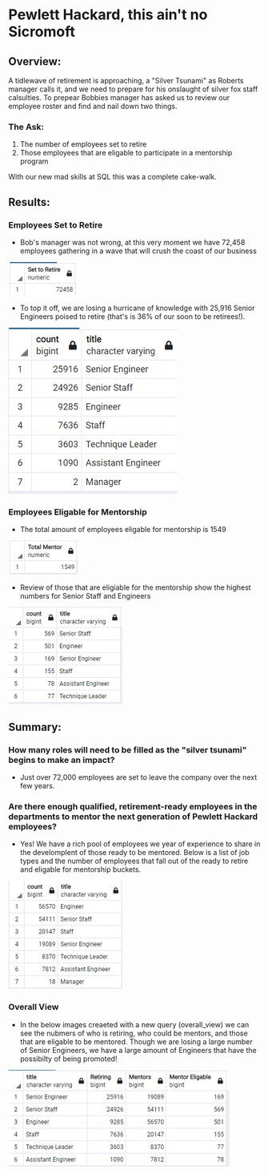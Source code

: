 # Pewlett Hackard, this ain't no Sicromoft

## Overview: 
A tidlewave of retirement is approaching, a "Silver Tsunami" as Roberts manager calls it, and we need to prepare for his onslaught of silver fox staff calsulties. To prepear Bobbies manager has asked us to review our employee roster and find and nail down two things.
### The Ask:
1. The number of employees set to retire
2. Those employees that are eligable to participate in a mentorship program

With our new mad skills at SQL this was a complete cake-walk. 

## Results:
### Employees Set to Retire 
  - Bob's manager was not wrong, at this very moment we have 72,458 employees gathering in a wave that will crush the coast of our business
  
  ![](https://github.com/aikopsidas/Pewlett-Hackard-Analysis/blob/283fab3fbf227aa4384010980f0d4fec71b2ccaa/Data/total_set_to_retire.PNG)
  
  - To top it off, we are losing a hurricane of knowledge with 25,916 Senior Engineers poised to retire (that's is 36% of our soon to be retirees!). 
  
  ![](https://github.com/aikopsidas/Pewlett-Hackard-Analysis/blob/9b69419b26a0552591064ce41af200830ffa0d37/Data/retiring_titles.PNG)
  
### Employees Eligable for Mentorship 
  - The total amount of employees eligable for mentorship is 1549

  ![](https://github.com/aikopsidas/Pewlett-Hackard-Analysis/blob/69b4b22433d402cba94ba444b0a9ccac867a615d/Data/total_mentor.PNG)

  - Review of those that are eligiable for the mentorship show the highest numbers for Senior Staff and Engineers

  ![](https://github.com/aikopsidas/Pewlett-Hackard-Analysis/blob/9b69419b26a0552591064ce41af200830ffa0d37/Data/mentor_titles.PNG)

## Summary: 
### How many roles will need to be filled as the "silver tsunami" begins to make an impact?
-  Just over 72,000 employees are set to leave the company over the next few years.    

### Are there enough qualified, retirement-ready employees in the departments to mentor the next generation of Pewlett Hackard employees?
- Yes! We have a rich pool of employees we year of experience to share in the develomplent of those ready to be mentored. Below is a list of job types and the number of employees that fall out of the ready to retire and eligable for mentorship buckets. 

![](https://github.com/aikopsidas/Pewlett-Hackard-Analysis/blob/283fab3fbf227aa4384010980f0d4fec71b2ccaa/Data/remaing_staff.PNG)

### Overall View
- In the below images creaeted with a new query (overall_view) we can see the nubmers of who is retiring, who could be mentors, and those that are eligable to be mentored. Though we are losing a large number of Senior Engineers, we have a large amount of Engineers that have the possibilty of being promoted! 

![](https://github.com/aikopsidas/Pewlett-Hackard-Analysis/blob/658881a31219a17a49a4e44b2b6c0ec647d4a975/Data/overall_view.PNG)
